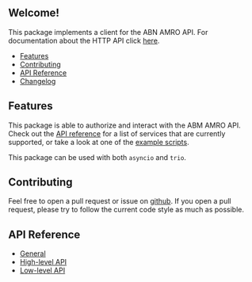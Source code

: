 
## Welcome!

This package implements a client for the ABN AMRO API. For documentation about the HTTP API click [here](https://github.com/kinnay/ABN-Amro/wiki).

* [Features](#features)
* [Contributing](#contributing)
* [API Reference](#api-reference)
* [Changelog](changelog)

## Features
This package is able to authorize and interact with the ABM AMRO API. Check out the [API reference](#api-reference) for a list of services that are currently supported, or take a look at one of the [example scripts](https://github.com/kinnay/ABN-Amro/tree/main/examples).

This package can be used with both `asyncio` and `trio`.

## Contributing
Feel free to open a pull request or issue on [github](https://github.com/kinnay/ABN-Amro). If you open a pull request, please try to follow the current code style as much as possible.

## API Reference
* [General](general)
* [High-level API](highlevel)
* [Low-level API](lowlevel)
